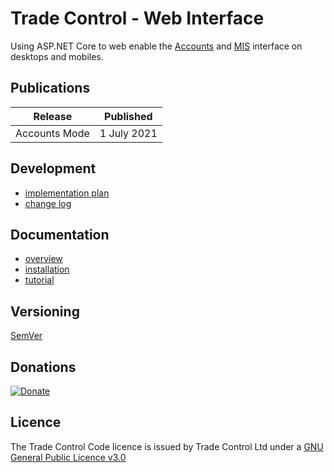 # Trade Control - Web Interface

Using ASP.NET Core to web enable the [Accounts](https://tradecontrol.github.io/accounts) and [MIS](https://tradecontrol.github.io/mis) interface on desktops and mobiles.

## Publications

| Release | Published |
| - | - |
| Accounts Mode | 1 July 2021 |

## Development

- [implementation plan](docs/dev_plan.md)
- [change log](changelog.md)

## Documentation

- [overview](https://tradecontrol.github.io)
- [installation](https://tradecontrol.github.io/tutorials/installing-web)
- [tutorial](https://tradecontrol.github.io/tutorials/cash-book-web)

## Versioning

[SemVer](http://semver.org/)

## Donations

[![Donate](https://www.paypalobjects.com/en_US/i/btn/btn_donate_SM.gif)](https://www.paypal.com/cgi-bin/webscr?cmd=_s-xclick&hosted_button_id=C55YGUTBJ4N36)

## Licence

The Trade Control Code licence is issued by Trade Control Ltd under a [GNU General Public Licence v3.0](https://www.gnu.org/licenses/gpl-3.0.en.html) 